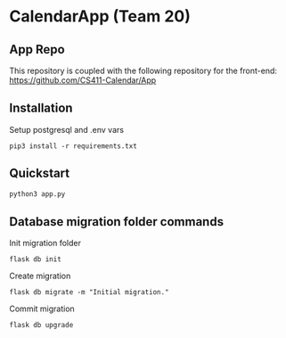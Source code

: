 # CalendarApp (Team 20)

## App Repo
This repository is coupled with the following repository for the front-end: https://github.com/CS411-Calendar/App

## Installation

Setup postgresql and .env vars

```
pip3 install -r requirements.txt
```

## Quickstart

```python
python3 app.py
```

## Database migration folder commands

Init migration folder

```
flask db init
```

Create migration

```
flask db migrate -m "Initial migration."
```

Commit migration

```
flask db upgrade
```
